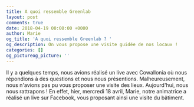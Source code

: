 ```yaml
---
title: A quoi ressemble Greenlab
layout: post
comments: true
date: 2018-04-19 00:00:00 +0000
author: Marie
og_title: 'A quoi ressemble Greenlab ? '
og_description: On vous propose une visite guidée de nos locaux !
categories: []
og_pictureog_picture: ''
---
```

Il y a quelques temps, nous avions réalisé un live avec Cowallonia où nous répondions à des questions et nous nous présentions. Malheureusement, nous n'avions pas pu vous proposer une visite des lieux. Aujourd'hui, nous nous rattrapons ! En effet, hier, mercredi 18 avril, Marie, notre animatrice a réalisé un live sur Facebook, vous proposant ainsi une visite du bâtiment. 